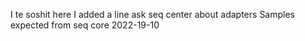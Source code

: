I te soshit here 
I added a line
ask seq center about adapters
Samples expected from seq core 2022-19-10
